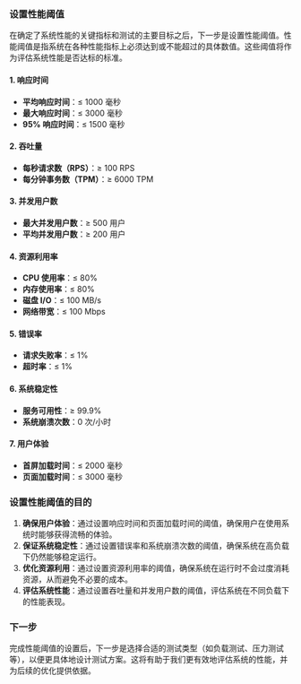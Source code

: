 ### 设置性能阈值

在确定了系统性能的关键指标和测试的主要目标之后，下一步是设置性能阈值。性能阈值是指系统在各种性能指标上必须达到或不能超过的具体数值。这些阈值将作为评估系统性能是否达标的标准。

#### 1. **响应时间**
- **平均响应时间**：≤ 1000 毫秒
- **最大响应时间**：≤ 3000 毫秒
- **95% 响应时间**：≤ 1500 毫秒

#### 2. **吞吐量**
- **每秒请求数（RPS）**：≥ 100 RPS
- **每分钟事务数（TPM）**：≥ 6000 TPM

#### 3. **并发用户数**
- **最大并发用户数**：≥ 500 用户
- **平均并发用户数**：≥ 200 用户

#### 4. **资源利用率**
- **CPU 使用率**：≤ 80%
- **内存使用率**：≤ 80%
- **磁盘 I/O**：≤ 100 MB/s
- **网络带宽**：≤ 100 Mbps

#### 5. **错误率**
- **请求失败率**：≤ 1%
- **超时率**：≤ 1%

#### 6. **系统稳定性**
- **服务可用性**：≥ 99.9%
- **系统崩溃次数**：0 次/小时

#### 7. **用户体验**
- **首屏加载时间**：≤ 2000 毫秒
- **页面加载时间**：≤ 3000 毫秒

### 设置性能阈值的目的
1. **确保用户体验**：通过设置响应时间和页面加载时间的阈值，确保用户在使用系统时能够获得流畅的体验。
2. **保证系统稳定性**：通过设置错误率和系统崩溃次数的阈值，确保系统在高负载下仍然能够稳定运行。
3. **优化资源利用**：通过设置资源利用率的阈值，确保系统在运行时不会过度消耗资源，从而避免不必要的成本。
4. **评估系统性能**：通过设置吞吐量和并发用户数的阈值，评估系统在不同负载下的性能表现。

### 下一步
完成性能阈值的设置后，下一步是选择合适的测试类型（如负载测试、压力测试等），以便更具体地设计测试方案。这将有助于我们更有效地评估系统的性能，并为后续的优化提供依据。